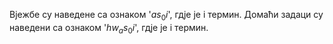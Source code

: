 Вјежбе су наведене са ознаком '$as_0i$', гдје је i термин.
Домаћи задаци су наведени са ознаком '$hw_as_0i$', гдје је i термин.

